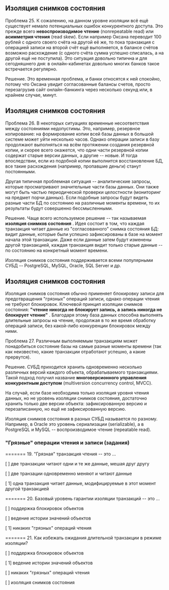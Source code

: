 ## Изоляция снимков состояния

Проблема 25. К сожалению, на данном уровне изоляции всё ещё существует немало потенциальных ошибок конкурентного доступа. Это прежде всего **невоспроизводимое чтение** (nonrepeatable read) или **асимметрия чтения** (read skew). Если например Оксана переводит 100 рублей с одного своего счёта на другой её же, то пока транзакция с операцией записи на второй счёт ещё выполняется, в балансе счётов возможно расхождение (с одного счёта сумма успешно списалась, а на другой ещё не поступила). Это ситуация довольно типична и для сегодняшнего дня: в онлайн-кабинетах довольно многих банков такое встречается регулярно.

Решение. Это временная проблема, и банки относятся к ней спокойно, потому что Оксана увидит согласованные балансы счетов, просто перезагрузив сайт онлайн-банкинга через несколько секунд или, в крайнем случае, минут.

## Изоляция снимков состояния

Проблема 26. В некоторых ситуациях временные несоответствия между состояниями недопустимы. Это, например, резервное копирование: на формирование копии всей базы данных в большой системе может уйти несколько часов. Однако операции записи в базу продолжают выполняться на всём протяжении создания резервной копии, и скорее всего окажется, что одни части резервной копии содержат старые версии данных, а другие -- новые. И тогда впоследствии, если из подобной копии выполнится восстановление БД, все такие расхождения (например, пропавшие деньги) станут постоянными.

Другая типичная проблемная ситуация -- аналитические запросы, которые просматривают значительные части базы данных. Они также могут быть частью периодической проверки целостности (мониторинг на предмет порчи данных). Если подобные запросы будут видеть разные части БД по состоянию на различные моменты времени, то их результаты будут совершенно бессмысленными.

Решение. Чаще всего используемое решение -- так называемая  **изоляция снимков состояния** . Идея состоит в том, что каждая транзакция читает данные из "согласованного" снимка состояния БД: видит данные, которые были успешно зафиксированы в базе на момент начала этой транзакции. Даже если данные затем будут изменены другой транзакцией, каждая транзакция видит только старые данные -- по состоянию на конкретный момент времени.

Изоляция снимков состояния поддерживается всеми популярными СУБД -- PostgreSQL, MySQL, Oracle, SQL Server и др.

## Изоляция снимков состояния

Изоляция снимков состояния обычно применяет блокировку записи для предотвращения "грязных" операций записи, однако операции чтения не требуют блокировок. Ключевой принцип изоляции снимков состояния:  **"чтение никогда не блокирует запись, а запись никогда не блокирует чтение"** . Благодаря этому база данных способна выполнять длительные запросы на чтение, продолжая в то же время обработку операций записи, без какой-либо конкуренции блокировок между ними.

Проблема 27. Различным выполняемым транзакциям может понадобиться состояние базы на самые разные моменты времени (так как неизвестно, какие транзакции отработают успешно, а какие прервутся).

Решение. СУБД приходится хранить одновременно несколько различных версий каждого объекта, обрабатываемого транзакциями. Такой подход получил название **многоверсионного управления конкурентным доступом** (multiversion concurrency control, MVCC).

На случай, если базе необходима только изоляция уровня чтения данных, но не уровень изоляции снимков состояния, достаточно хранить только две версии объекта: зафиксированную версию и перезаписанную, но ещё не зафиксированную версию.

Изоляция снимков состояния в разных СУБД называется по разному. Например, в Oracle это уровень сериализации (serializable), а в PostgreSQL и MySQL -- воспроизводимое чтение (repeatable read).

### "Грязные" операции чтения и записи (задания)

======= 19. "Грязная" транзакция чтения -- это ...

[ ] две транзакции читают одни и те же данные, мешая друг другу

[ ] две транзации одновременно меняют и читают данные

[ 1] одна транзакция читает данные, модифицируемые в этот момент другой транзакцией

======= 20. Базовый уровень гарантии изоляции транзакций -- это ...

[ ] поддержка блокировок объектов

[ ] ведение истории значений объектов

[ 1] никаких "грязных" операций чтения

======= 21. Как избежать ожидания длительной транзакции в режиме изоляции?

[ ] поддержка блокировок объектов

[ 1] ведение истории значений объектов

[ ] никаких "грязных" операций чтения

[ ] изоляция снимков состояния
